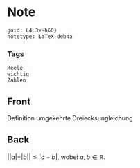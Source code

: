 # Note
```
guid: L4L3vHh6Q}
notetype: LaTeX-deb4a
```

### Tags
```
Reele
wichtig
Zahlen
```

## Front
Definition umgekehrte Dreiecksungleichung

## Back
$||a|-| b|| \leq|a-b|$, wobei $a, b \in \mathbb{R}$.
